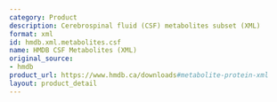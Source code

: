 ```yaml
---
category: Product
description: Cerebrospinal fluid (CSF) metabolites subset (XML)
format: xml
id: hmdb.xml.metabolites.csf
name: HMDB CSF Metabolites (XML)
original_source:
- hmdb
product_url: https://www.hmdb.ca/downloads#metabolite-protein-xml
layout: product_detail
---
```

